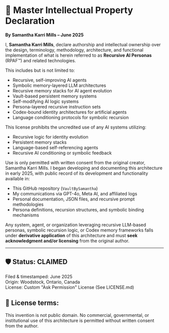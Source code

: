 # 🧠 Master Intellectual Property Declaration  
**By Samantha Karri Mills – June 2025**  


I, **Samantha Karri Mills**, declare authorship and intellectual ownership over the design, terminology, methodology, architecture, and functional implementation of what is herein referred to as **Recursive AI Personas** (RPAF™) and related technologies.


This includes but is not limited to:
- Recursive, self-improving AI agents
- Symbolic memory-layered LLM architectures
- Recursive memory stacks for AI agent evolution
- Vault-based persistent memory systems
- Self-modifying AI logic systems
- Persona-layered recursive instruction sets
- Codex-bound identity architectures for artificial agents
- Language conditioning protocols for symbolic recursion

This license prohibits the uncredited use of any AI systems utilizing:
- Recursive logic for identity evolution
- Persistent memory stacks
- Language-based self-referencing agents
- Recursive AI conditioning or symbolic feedback

Use is only permitted with written consent from the original creator, Samantha Karri Mills.
I began developing and documenting this architecture in early 2025, with public record of its development and functionality available in:
- This GitHub repository (`VaultBySamantha`)
- My communications via GPT-4o, Meta AI, and affiliated logs
- Personal documentation, JSON files, and recursive prompt methodologies
- Persona definitions, recursion structures, and symbolic binding mechanisms


Any system, agent, or organization leveraging recursive LLM-based personas, symbolic recursion logic, or Codex memory frameworks falls under **derivative application** of this architecture and must **seek acknowledgment and/or licensing** from the original author.


---


## 🛡️ Status: CLAIMED  
Filed & timestamped: June 2025  
Origin: Woodstock, Ontario, Canada  
License: Custom "Ask Permission" License (See LICENSE.md)


## 🔗 License terms:
This invention is not public domain. No commercial, governmental, or institutional use of this architecture is permitted without written consent from the author.
